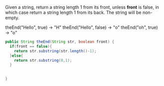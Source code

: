 Given a string, return a string length 1 from its front, unless **front** is false, in which case return a string length 1 from its back. The string will be non-empty.

theEnd("Hello", true) → "H"
theEnd("Hello", false) → "o"
theEnd("oh", true) → "o"



```java
public String theEnd(String str, boolean front) {
  if(front == false){
    return str.substring(str.length()-1);
  }else{
    return str.substring(0,1);
  }
  
  
}

```

